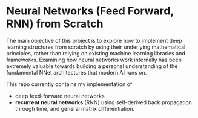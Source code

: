 # Neural Networks (Feed Forward, RNN) from Scratch

The main objective of this project is to explore how to implement deep learning structures from scratch by using their underlying mathematical principles, rather than relying on existing machine learning libraries and frameworks. Examining how neural networks work internally has been extremely valuable towards building a personal understanding of the fundamental NNet architectures that modern AI runs on.

This repo currently contains my implementation of 
- deep feed-forward neural networks
- **recurrent neural networks** (RNN)
using self-derived back propagation through time, and general matrix differentiation.

